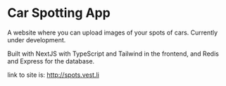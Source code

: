 # Car Spotting App
A website where you can upload images of your spots of cars. Currently under development.


Built with NextJS with TypeScript and Tailwind in the frontend, and Redis and Express for the database.

link to site is: http://spots.vest.li
